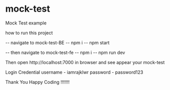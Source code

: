 # mock-test
Mock Test example



how to run this project


-- navigate to mock-test-BE
-- npm i
-- npm start

-- then navigate to mock-test-fe
-- npm i
-- npm run dev

Then open http://localhost:7000 in browser and see appear your mock-test


Login Credential 
username - iamrajklwr
password - password123


Thank You
Happy Coding !!!!!!!
